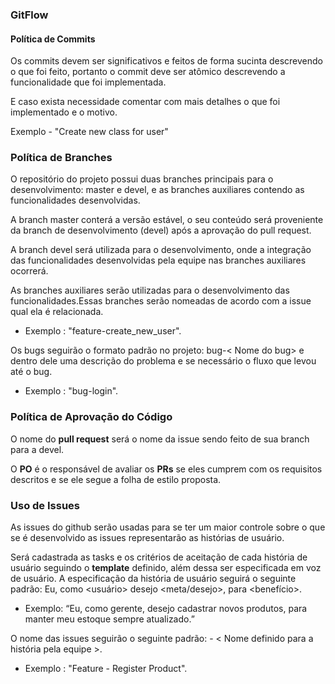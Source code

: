 
### GitFlow

#### Política de Commits

Os commits devem ser significativos e feitos de forma sucinta descrevendo o que foi feito, portanto o commit deve ser atômico descrevendo a funcionalidade que foi implementada.

E caso exista necessidade comentar com mais detalhes o que foi implementado e o motivo.

Exemplo - "Create new class for user"

### Política de Branches

O repositório do projeto possui duas branches principais para o desenvolvimento: master e devel, e as branches auxiliares contendo as funcionalidades desenvolvidas.

A branch master conterá a versão estável, o seu conteúdo será proveniente da branch de desenvolvimento (devel) após a aprovação do pull request. 

A branch devel será utilizada para o desenvolvimento, onde a integração das funcionalidades desenvolvidas pela equipe nas branches auxiliares ocorrerá.

As branches auxiliares serão utilizadas para o desenvolvimento das funcionalidades.Essas branches serão nomeadas de acordo com a issue qual ela é relacionada.

* Exemplo : "feature-create_new_user".

Os bugs seguirão o formato padrão no projeto: bug-< Nome do bug> e dentro dele uma descrição do problema e se necessário o fluxo que levou até o bug.

* Exemplo : "bug-login".

### Política de Aprovação do Código

O nome do __pull request__ será o nome da issue sendo feito de sua branch para a devel.

O __PO__ é o responsável de avaliar os __PRs__ se eles cumprem com os requisitos descritos e se ele segue a folha de estilo proposta.

### Uso de Issues

As issues do github serão usadas para se ter um maior controle sobre o que se é desenvolvido as issues representarão as histórias de usuário. 

Será cadastrada as tasks e os critérios de aceitação de cada história de usuário seguindo o __template__ definido, além dessa ser especificada em voz de usuário. A especificação da história de usuário seguirá o seguinte padrão: Eu, como <usuário> desejo <meta/desejo>, para <benefício>.

* Exemplo: “Eu, como gerente, desejo cadastrar novos produtos, para manter meu estoque sempre atualizado.”

O nome das issues seguirão o seguinte padrão: <Tipo de Issue> - < Nome definido para a história pela equipe >.

* Exemplo : "Feature - Register Product".

<br>